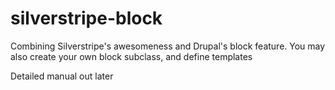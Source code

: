 # silverstripe-block
Combining Silverstripe's awesomeness and Drupal's block feature.
You may also create your own block subclass, and define templates

Detailed manual out later
